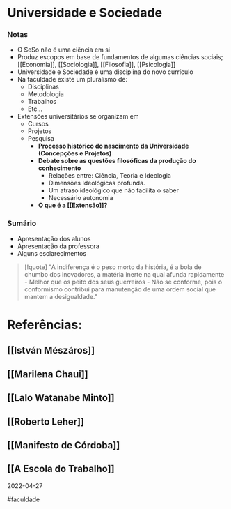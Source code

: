 # Universidade e Sociedade

### Notas
- O SeSo não é uma ciência em si
- Produz escopos em base de fundamentos de algumas ciências sociais; [[Economia]], [[Sociologia]], [[Filosofia]],  [[Psicologia]]
- Universidade e Sociedade é uma disciplina do novo currículo
- Na faculdade existe um pluralismo de:
	- Disciplinas
	- Metodologia
	- Trabalhos
	- Etc...
- Extensões universitários se organizam em
	- Cursos
	- Projetos
	- Pesquisa
		- **Processo histórico do nascimento da Universidade (Concepções e Projetos)**
		- **Debate sobre as questões filosóficas da produção do conhecimento**
			- Relações entre: Ciência, Teoria e Ideologia
			- Dimensões Ideológicas profunda.
			- Um atraso ideológico que não facilita o saber
			- Necessário autonomia
		- **O que é a [[Extensão]]?**


### Sumário
- Apresentação dos alunos
- Apresentação da professora
- Alguns esclarecimentos

>[!quote] "A indiferença é o peso morto da história, é a bola de chumbo dos inovadores, a matéria inerte na qual afunda rapidamente - Melhor que os peito dos seus guerreiros - Não se conforme, pois o conformismo contribui para manutenção de uma ordem social que mantem a desigualdade."

# Referências:
## [[István Mészáros]]
## [[Marilena Chaui]]
## [[Lalo Watanabe Minto]]
## [[Roberto Leher]]
## [[Manifesto de Córdoba]]
## [[A Escola do Trabalho]]

2022-04-27

#faculdade 
